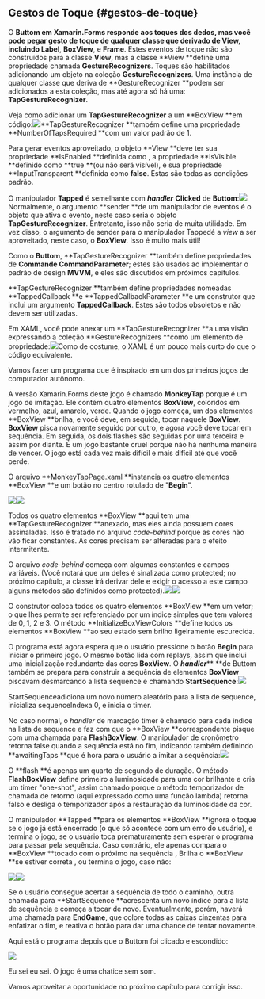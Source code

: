## Gestos de Toque {#gestos-de-toque}

O **Buttom **em Xamarin.Forms responde aos toques dos dedos, mas você pode pegar gesto de toque de qualquer classe que derivado de **View**, incluindo** Label**, **BoxView**, e **Frame**. Estes eventos de toque não são construídos para a classe **View**, mas a classe **View **define uma propriedade chamada **GestureRecognizers**. Toques são habilitados adicionando um objeto na coleção **GestureRecognizers**_._ Uma instância de qualquer classe que deriva de **GestureRecognizer **podem ser adicionados a esta coleção, mas até agora só há uma: **TapGestureRecognizer**.

Veja como adicionar um **TapGestureRecognizer** a um **BoxView **em código:![](/assets/08-30-codegesture)**TapGestureRecognizer **também define uma propriedade **NumberOfTapsRequired **com um valor padrão de 1.

Para gerar eventos aproveitado, o objeto **View **deve ter sua propriedade **IsEnabled **definida como  , a propriedade **IsVisible **definido como **true **\(ou não será visível\), e sua propriedade **InputTransparent **definida como **false**. Estas são todas as condições padrão.

O manipulador **Tapped** é semelhante com _**handler**_ **Clicked** de **Buttom**:![](/assets/08-32-eventehandle)Normalmente, o argumento **sender **de um manipulador de eventos é o objeto que ativa o evento, neste caso seria o objeto **TapGestureRecognizer**. Entretanto, isso não seria de muita utilidade. Em vez disso, o argumento de sender para o manipulador Tappedé a _view_ a ser aproveitado, neste caso, o **BoxView**_._ Isso é muito mais útil!

Como o **Buttom**, **TapGestureRecognizer **também define propriedades de **Commande CommandParameter**; estes são usados ​​ao implementar o padrão de design **MVVM**, e eles são discutidos em próximos capítulos.

**TapGestureRecognizer **também define propriedades nomeadas **TappedCallback **e **TappedCallbackParameter **e um construtor que inclui um argumento **TappedCallback**. Estes são todos obsoletos e não devem ser utilizadas.

Em XAML, você pode anexar um **TapGestureRecognizer **a uma visão expressando a coleção **GestureRecognizers **como um elemento de propriedade:![](/assets/08-33-element)Como de costume, o XAML é um pouco mais curto do que o código equivalente.

Vamos fazer um programa que é inspirado em um dos primeiros jogos de computador autônomo.

A versão Xamarin.Forms deste jogo é chamado **MonkeyTap** porque é um jogo de imitação. Ele contém quatro elementos **BoxView**, coloridos em vermelho, azul, amarelo, verde. Quando o jogo começa, um dos elementos **BoxView **brilha, e você deve, em seguida, tocar naquele **BoxView**. **BoxView** pisca novamente seguido por outro, e agora você deve tocar em sequência. Em seguida, os dois flashes são seguidas por uma terceira e assim por diante. É um jogo bastante cruel porque não há nenhuma maneira de vencer. O jogo está cada vez mais difícil e mais difícil até que você perde.

O arquivo **MonkeyTapPage.xaml **instancia os quatro elementos **BoxView **e um botão no centro rotulado de "**Begin**".

![](/assets/08-33-tapmokey)![](/assets/08-30-tapmokey2)

Todos os quatro elementos **BoxView **aqui tem uma **TapGestureRecognizer **anexado, mas eles ainda possuem cores assinaladas. Isso é tratado no arquivo _code-behind_ porque as cores não vão ficar constantes. As cores precisam ser alteradas para o efeito intermitente.

O arquivo _code-behind_ começa com algumas constantes e campos variáveis. \(Você notará que um deles é sinalizada como protected; no próximo capítulo, a classe irá derivar dele e exigir o acesso a este campo alguns métodos são definidos como protected\).![](/assets/08-31-tapmokeycode)![](/assets/08-32-tapmokley2)

O construtor coloca todos os quatro elementos **BoxView **em um vetor; o que lhes permite ser referenciado por um índice simples que tem valores de 0, 1, 2 e 3. O método **InitializeBoxViewColors **define todos os elementos **BoxView **ao seu estado sem brilho ligeiramente escurecida.

O programa está agora espera que o usuário pressione o botão **Begin** para iniciar o primeiro jogo. O mesmo botão lida com replays, assim que inclui uma inicialização redundante das cores **BoxView**. O _**handler**_** **de Buttom também se prepara para construir a sequência de elementos **BoxView** piscavam desmarcando a lista sequence e chamando **StartSequence**:![](/assets/08-34-startsequence)

StartSequenceadiciona um novo número aleatório para a lista de sequence, inicializa sequenceIndexa 0, e inicia o timer.

No caso normal, o _handler_ de marcação timer é chamado para cada índice na lista de sequence e faz com que o **BoxView **correspondente pisque com uma chamada para **FlashBoxView**. O manipulador de cronômetro retorna false quando a sequência está no fim, indicando também definindo **awaitingTaps **que é hora para o usuário a imitar a sequência:![](/assets/08-35-imitarseq)

O **flash **é apenas um quarto de segundo de duração. O método **FlashBoxView** define primeiro a luminosidade para uma cor brilhante e cria um timer "one-shot", assim chamado porque o método temporizador de chamada de retorno \(aqui expressado como uma função lambda\) retorna falso e desliga o temporizador após a restauração da luminosidade da cor.

O manipulador **Tapped **para os elementos **BoxView **ignora o toque se o jogo já está encerrado \(o que só acontece com um erro do usuário\), e termina o jogo, se o usuário toca prematuramente sem esperar o programa para passar pela sequência. Caso contrário, ele apenas compara o **BoxView **tocado com o próximo na sequência , Brilha o **BoxView **se estiver correta , ou termina o jogo, caso não:

![](/assets/08-36-casonao)![](/assets/08-36senao2)

Se o usuário consegue acertar a sequência de todo o caminho, outra chamada para **StartSequence **acrescenta um novo índice para a lista de sequência e começa a tocar de novo. Eventualmente, porém, haverá uma chamada para **EndGame**, que colore todas as caixas cinzentas para enfatizar o fim, e reativa o botão para dar uma chance de tentar novamente.

Aqui está o programa depois que o Buttom foi clicado e escondido:

![](/assets/08-37-telas)

Eu sei eu sei. O jogo é uma chatice sem som.

Vamos aproveitar a oportunidade no próximo capítulo para corrigir isso.

